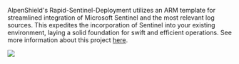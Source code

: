 AlpenShield's Rapid-Sentinel-Deployment utilizes an ARM template for streamlined integration of Microsoft Sentinel and the most relevant log sources. This expedites the incorporation of Sentinel into your existing environment, laying a solid foundation for swift and efficient operations. See more information about this project [here](https://alpenshield.io/en/services/managed-sentinel).

<a href="https://portal.azure.com/#create/Microsoft.Template/uri/https%3A%2F%2Fraw.githubusercontent.com%2Falpenshield%2FRapid-Sentinel-Deployment%2Fmain%2Fazuredeploy.json/createUIDefinitionUri/https%3A%2F%2Fraw.githubusercontent.com%2Falpenshield%2FRapid-Sentinel-Deployment%2Fmain%2FcreateUiDefinition.json" target="_blank">
    <img src="https://aka.ms/deploytoazurebutton""/>
</a>
